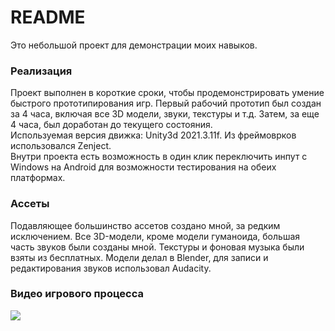 # README
Это небольшой проект для демонстрации моих навыков.  
### Реализация
Проект выполнен в короткие сроки, чтобы продемонстрировать умение быстрого прототипирования игр. Первый рабочий прототип был создан за 4 часа, включая все 3D модели, звуки, текстуры и т.д. Затем, за еще 4 часа, был доработан до текущего состояния.  
Используемая версия движка: Unity3d 2021.3.11f. Из фреймоврков использовался Zenject.  
Внутри проекта есть возможность в один клик переключить инпут с Windows на Android для возможности тестирования на обеих платформах.
### Ассеты  
Подавляющее большинство ассетов создано мной, за редким исключением. Все 3D-модели, кроме модели гуманоида, большая часть звуков были созданы мной. Текстуры и фоновая музыка были взяты из бесплатных. Модели делал в Blender, для записи и редактирования звуков использовал Audacity.
### Видео игрового процесса
<img src="VoblaRunner.gif" align="left"/>